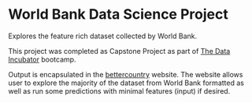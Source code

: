 # World Bank Data Science Project
Explores the feature rich dataset collected by World Bank.

This project was completed as Capstone Project as part of [The Data Incubator](https://www.thedataincubator.com) bootcamp. 

Output is encapsulated in the [bettercountry](https://bettercountry.herokuapp.com) website. The website allows user to explore the majority of the dataset from World Bank formatted as well as run some predictions with minimal features (input) if desired.
